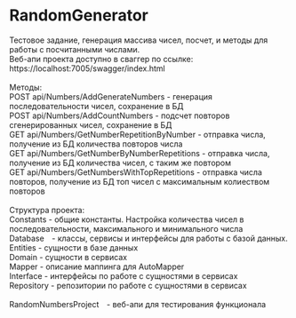 # RandomGenerator
Тестовое задание, генерация массива чисел, посчет, и методы для работы с посчитанными числами.
<br>
Веб-апи проекта доступно в сваггер по ссылке: https://localhost:7005/swagger/index.html
<br><br>
Методы:
<br>
POST api/Numbers/AddGenerateNumbers - генерация последовательности чисел, сохранение в БД
<br>
POST api/Numbers/AddCountNumbers - подсчет повторов  сгенерированных чисел, сохранение в БД
<br>
GET api/Numbers/GetNumberRepetitionByNumber - отправка числа, получение из БД количества повторов числа
<br>
GET api/Numbers/GetNumberByNumberRepetitions - отправка числа, получение из БД количества чисел, с таким же повтором
<br>
GET api/Numbers/GetNumbersWithTopRepetitions - отправка числа повторов, получение из БД топ чисел с максимальным колиеством повторов
<br><br>
Структура проекта:
<br>
Constants - общие константы. Настройка количества чисел в последовательности, максимального и минимального числа
<br>
Database - классы, сервисы и интерфейсы для работы с базой данных.
<br>
Entities - сущности в базе данных
<br>
Domain - сущности в сервисах
<br>
Mapper - описание маппинга для AutoMapper
<br>
Interface - интерфейсы по работе с сущностями в сервисах
<br>
Repository - репозитории по работе с сущностями в сервисах
<br><br>
RandomNumbersProject - веб-апи для тестирования функционала

